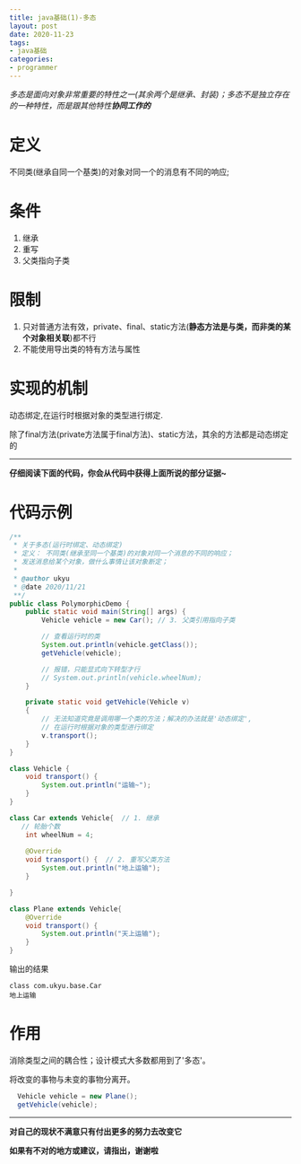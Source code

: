 ```yaml
---
title: java基础(1)-多态
layout: post
date: 2020-11-23
tags: 
- java基础
categories:
- programmer
---
```

*多态是面向对象非常重要的特性之一(其余两个是继承、封装)；多态不是独立存在的一种特性，而是跟其他特性**协同工作的***

# 定义
不同类(继承自同一个基类)的对象对同一个的消息有不同的响应;
<!-- more -->

# 条件
1. 继承
2. 重写
3. 父类指向子类

# 限制
1. 只对普通方法有效，private、final、static方法(**静态方法是与类，而非类的某个对象相关联**)都不行
2. 不能使用导出类的特有方法与属性

# 实现的机制
动态绑定,在运行时根据对象的类型进行绑定.

除了final方法(private方法属于final方法)、static方法，其余的方法都是动态绑定的

---

**仔细阅读下面的代码，你会从代码中获得上面所说的部分证据~**

# 代码示例
```java
/**
 * 关于多态(运行时绑定、动态绑定)
 * 定义： 不同类(继承至同一个基类)的对象对同一个消息的不同的响应；
 * 发送消息给某个对象，做什么事情让该对象断定；
 * 
 * @author ukyu
 * @date 2020/11/21
 **/
public class PolymorphicDemo {
    public static void main(String[] args) {
        Vehicle vehicle = new Car(); // 3. 父类引用指向子类

        // 查看运行时的类
        System.out.println(vehicle.getClass());
        getVehicle(vehicle);

        // 报错，只能显式向下转型才行
        // System.out.println(vehicle.wheelNum); 
    }

    private static void getVehicle(Vehicle v)
    {
        // 无法知道究竟是调用哪一个类的方法；解决的办法就是'动态绑定',
        // 在运行时根据对象的类型进行绑定
        v.transport();
    }
}

class Vehicle {
    void transport() {
        System.out.println("运输~");
    }
}

class Car extends Vehicle{  // 1. 继承
   // 轮胎个数
    int wheelNum = 4;
    
    @Override
    void transport() {  // 2. 重写父类方法
        System.out.println("地上运输");
    }

}

class Plane extends Vehicle{
    @Override
    void transport() {
        System.out.println("天上运输");
    }
}
```
输出的结果
```
class com.ukyu.base.Car
地上运输
```

# 作用
消除类型之间的耦合性；设计模式大多数都用到了'多态'。

将改变的事物与未变的事物分离开。

```java
  Vehicle vehicle = new Plane();
  getVehicle(vehicle);
```

---
**对自己的现状不满意只有付出更多的努力去改变它**

**如果有不对的地方或建议，请指出，谢谢啦**

